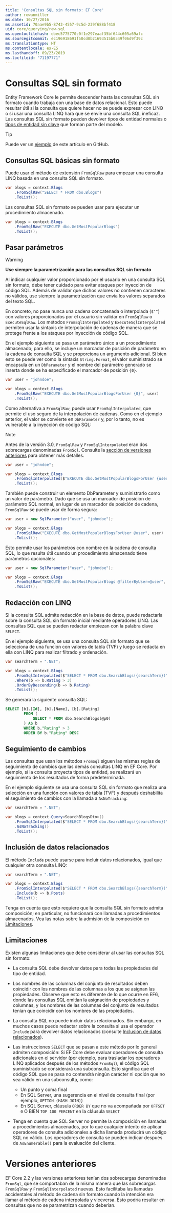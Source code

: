 ```yaml
---
title: 'Consultas SQL sin formato: EF Core'
author: rowanmiller
ms.date: 10/27/2016
ms.assetid: 70aae9b5-8743-4557-9c5d-239f688bf418
uid: core/querying/raw-sql
ms.openlocfilehash: ebec5775770c0f1e297eaaf35bf644c605a69afc
ms.sourcegitcommit: ec196918691f50cd0b21693515b0549f06d9f39c
ms.translationtype: HT
ms.contentlocale: es-ES
ms.lasthandoff: 09/23/2019
ms.locfileid: "71197771"
---
```

# <a name="raw-sql-queries"></a>Consultas SQL sin formato

Entity Framework Core le permite descender hasta las consultas SQL sin formato cuando trabaja con una base de datos relacional. Esto puede resultar útil si la consulta que quiere hacer no se puede expresar con LINQ o si usar una consulta LINQ hará que se envíe una consulta SQL ineficaz. Las consultas SQL sin formato pueden devolver tipos de entidad normales o [tipos de entidad sin clave](xref:core/modeling/keyless-entity-types) que forman parte del modelo.

> [!TIP]  
> Puede ver un [ejemplo](https://github.com/aspnet/EntityFramework.Docs/tree/master/samples/core/Querying/Querying/RawSQL/Sample.cs) de este artículo en GitHub.

## <a name="basic-raw-sql-queries"></a>Consultas SQL básicas sin formato

Puede usar el método de extensión `FromSqlRaw` para empezar una consulta LINQ basada en una consulta SQL sin formato.

<!-- [!code-csharp[Main](samples/core/Querying/RawSQL/Sample.cs)] -->
``` csharp
var blogs = context.Blogs
    .FromSqlRaw("SELECT * FROM dbo.Blogs")
    .ToList();
```

Las consultas SQL sin formato se pueden usar para ejecutar un procedimiento almacenado.

<!-- [!code-csharp[Main](samples/core/Querying/RawSQL/Sample.cs)] -->
``` csharp
var blogs = context.Blogs
    .FromSqlRaw("EXECUTE dbo.GetMostPopularBlogs")
    .ToList();
```

## <a name="passing-parameters"></a>Pasar parámetros

> [!WARNING]
> **Use siempre la parametrización para las consultas SQL sin formato**
>
> Al indicar cualquier valor proporcionado por el usuario en una consulta SQL sin formato, debe tener cuidado para evitar ataques por inyección de código SQL. Además de validar que dichos valores no contienen caracteres no válidos, use siempre la parametrización que envía los valores separados del texto SQL.
>
> En concreto, no pase nunca una cadena concatenada o interpolada (`$""`) con valores proporcionados por el usuario sin validar en `FromSqlRaw` o `ExecuteSqlRaw`. Los métodos `FromSqlInterpolated` y `ExecuteSqlInterpolated` permiten usar la sintaxis de interpolación de cadenas de manera que se protege frente a los ataques por inyección de código SQL.

En el ejemplo siguiente se pasa un parámetro único a un procedimiento almacenado; para ello, se incluye un marcador de posición de parámetro en la cadena de consulta SQL y se proporciona un argumento adicional. Si bien esto se puede ver como la sintaxis `String.Format`, el valor suministrado se encapsula en un `DbParameter` y el nombre del parámetro generado se inserta donde se ha especificado el marcador de posición `{0}`.

<!-- [!code-csharp[Main](samples/core/Querying/RawSQL/Sample.cs)] -->
``` csharp
var user = "johndoe";

var blogs = context.Blogs
    .FromSqlRaw("EXECUTE dbo.GetMostPopularBlogsForUser {0}", user)
    .ToList();
```

Como alternativa a `FromSqlRaw`, puede usar `FromSqlInterpolated`, que permite el uso seguro de la interpolación de cadenas. Como en el ejemplo anterior, el valor se convierte en `DbParameter` y, por lo tanto, no es vulnerable a la inyección de código SQL:

> [!NOTE]
> Antes de la versión 3.0, `FromSqlRaw` y `FromSqlInterpolated` eran dos sobrecargas denominadas `FromSql`. Consulte la [sección de versiones anteriores](#previous-versions) para obtener más detalles.


<!-- [!code-csharp[Main](samples/core/Querying/RawSQL/Sample.cs)] -->
``` csharp
var user = "johndoe";

var blogs = context.Blogs
    .FromSqlInterpolated($"EXECUTE dbo.GetMostPopularBlogsForUser {user}")
    .ToList();
```

También puede construir un elemento DbParameter y suministrarlo como un valor de parámetro. Dado que se usa un marcador de posición de parámetro SQL normal, en lugar de un marcador de posición de cadena, `FromSqlRaw` se puede usar de forma segura:

<!-- [!code-csharp[Main](samples/core/Querying/RawSQL/Sample.cs)] -->
``` csharp
var user = new SqlParameter("user", "johndoe");

var blogs = context.Blogs
    .FromSqlRaw("EXECUTE dbo.GetMostPopularBlogsForUser @user", user)
    .ToList();
```

Esto permite usar los parámetros con nombre en la cadena de consulta SQL, lo que resulta útil cuando un procedimiento almacenado tiene parámetros opcionales:

<!-- [!code-csharp[Main](samples/core/Querying/RawSQL/Sample.cs)] -->
``` csharp
var user = new SqlParameter("user", "johndoe");

var blogs = context.Blogs
    .FromSqlRaw("EXECUTE dbo.GetMostPopularBlogs @filterByUser=@user", user)
    .ToList();
```

## <a name="composing-with-linq"></a>Redacción con LINQ

Si la consulta SQL admite redacción en la base de datos, puede redactarla sobre la consulta SQL sin formato inicial mediante operadores LINQ. Las consultas SQL que se pueden redactar empiezan con la palabra clave `SELECT`.

En el ejemplo siguiente, se usa una consulta SQL sin formato que se selecciona de una función con valores de tabla (TVF) y luego se redacta en ella con LINQ para realizar filtrado y ordenación.

<!-- [!code-csharp[Main](samples/core/Querying/RawSQL/Sample.cs)] -->
``` csharp
var searchTerm = ".NET";

var blogs = context.Blogs
    .FromSqlInterpolated($"SELECT * FROM dbo.SearchBlogs({searchTerm})")
    .Where(b => b.Rating > 3)
    .OrderByDescending(b => b.Rating)
    .ToList();
```

Se generará la siguiente consulta SQL:

``` sql
SELECT [b].[Id], [b].[Name], [b].[Rating]
        FROM (
            SELECT * FROM dbo.SearchBlogs(@p0)
        ) AS b
        WHERE b."Rating" > 3
        ORDER BY b."Rating" DESC
```

## <a name="change-tracking"></a>Seguimiento de cambios

Las consultas que usan los métodos `FromSql` siguen las mismas reglas de seguimiento de cambios que las demás consultas LINQ en EF Core. Por ejemplo, si la consulta proyecta tipos de entidad, se realizará un seguimiento de los resultados de forma predeterminada.

En el ejemplo siguiente se usa una consulta SQL sin formato que realiza una selección en una función con valores de tabla (TVF) y después deshabilita el seguimiento de cambios con la llamada a `AsNoTracking`:

<!-- [!code-csharp[Main](samples/core/Querying/RawSQL/Sample.cs)] -->
``` csharp
var searchTerm = ".NET";

var blogs = context.Query<SearchBlogsDto>()
    .FromSqlInterpolated($"SELECT * FROM dbo.SearchBlogs({searchTerm})")
    .AsNoTracking()
    .ToList();
```

## <a name="including-related-data"></a>Inclusión de datos relacionados

El método `Include` puede usarse para incluir datos relacionados, igual que cualquier otra consulta LINQ:

<!-- [!code-csharp[Main](samples/core/Querying/RawSQL/Sample.cs)] -->
``` csharp
var searchTerm = ".NET";

var blogs = context.Blogs
    .FromSqlInterpolated($"SELECT * FROM dbo.SearchBlogs({searchTerm})")
    .Include(b => b.Posts)
    .ToList();
```

Tenga en cuenta que esto requiere que la consulta SQL sin formato admita composición; en particular, no funcionará con llamadas a procedimientos almacenados. Vea las notas sobre la admisión de la composición en [Limitaciones](#limitations).

## <a name="limitations"></a>Limitaciones

Existen algunas limitaciones que debe considerar al usar las consultas SQL sin formato:

* La consulta SQL debe devolver datos para todas las propiedades del tipo de entidad.

* Los nombres de las columnas del conjunto de resultados deben coincidir con los nombres de las columnas a los que se asignan las propiedades. Observe que esto es diferente de lo que ocurre en EF6, donde las consultas SQL omitían la asignación de propiedades y columnas, y los nombres de las columnas del conjunto de resultados tenían que coincidir con los nombres de las propiedades.

* La consulta SQL no puede incluir datos relacionados. Sin embargo, en muchos casos puede redactar sobre la consulta si usa el operador `Include` para devolver datos relacionados (consulte [Inclusión de datos relacionados](#including-related-data)).

* Las instrucciones `SELECT` que se pasan a este método por lo general admiten composición: Si EF Core debe evaluar operadores de consulta adicionales en el servidor (por ejemplo, para trasladar los operadores LINQ aplicados después de los métodos `FromSql`), el código SQL suministrado se considerará una subconsulta. Esto significa que el código SQL que se pasa no contendrá ningún carácter ni opción que no sea válido en una subconsulta, como:
  * Un punto y coma final
  * En SQL Server, una sugerencia en el nivel de consulta final (por ejemplo, `OPTION (HASH JOIN)`)
  * En SQL Server, cláusula `ORDER BY` que no va acompañada por `OFFSET 0` O BIEN `TOP 100 PERCENT` en la cláusula `SELECT`

* Tenga en cuenta que SQL Server no permite la composición en llamadas a procedimientos almacenados, por lo que cualquier intento de aplicar operadores de consulta adicionales a dicha llamada producirá un código SQL no válido. Los operadores de consulta se pueden indicar después de `AsEnumerable()` para la evaluación del cliente.

# <a name="previous-versions"></a>Versiones anteriores

EF Core 2.2 y las versiones anteriores tenían dos sobrecargas denominadas `FromSql`, que se comportaban de la misma manera que las sobrecargas `FromSqlRaw` y `FromSqlInterpolated` nuevas. Esto facilitaba las llamadas accidentales al método de cadena sin formato cuando la intención era llamar al método de cadena interpolada y viceversa. Esto podría resultar en consultas que no se parametrizan cuando deberían.
